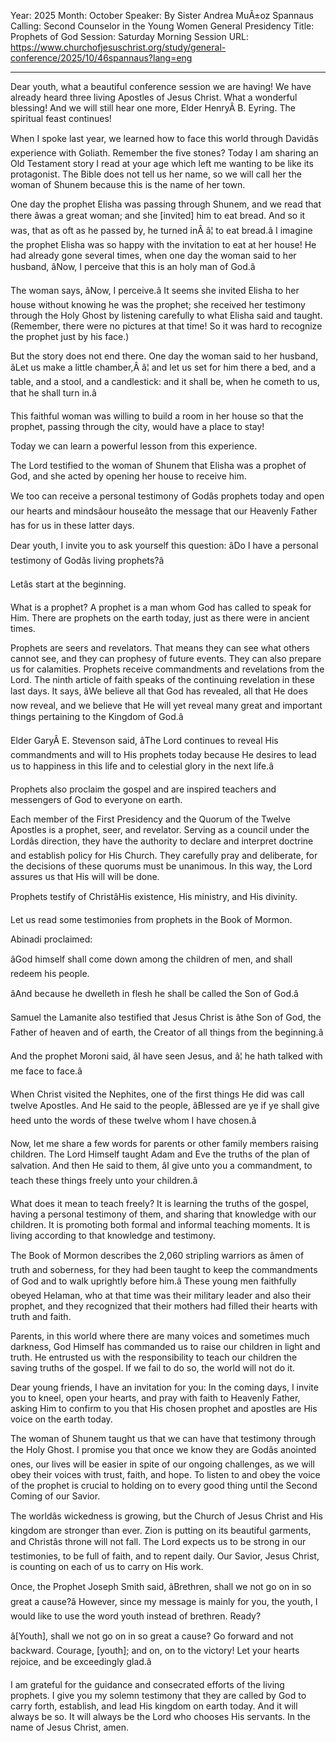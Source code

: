 Year: 2025
Month: October
Speaker: By Sister Andrea MuÃ±oz Spannaus
Calling: Second Counselor in the Young Women General Presidency
Title: Prophets of God
Session: Saturday Morning Session
URL: https://www.churchofjesuschrist.org/study/general-conference/2025/10/46spannaus?lang=eng

---

Dear youth, what a beautiful conference session we are having! We have already heard three living Apostles of Jesus Christ. What a wonderful blessing! And we will still hear one more, Elder HenryÂ B. Eyring. The spiritual feast continues!

When I spoke last year, we learned how to face this world through Davidâs experience with Goliath. Remember the five stones? Today I am sharing an Old Testament story I read at your age which left me wanting to be like its protagonist. The Bible does not tell us her name, so we will call her the woman of Shunem because this is the name of her town.

One day the prophet Elisha was passing through Shunem, and we read that there âwas a great woman; and she [invited] him to eat bread. And so it was, that as oft as he passed by, he turned inÂ â¦ to eat bread.â I imagine the prophet Elisha was so happy with the invitation to eat at her house! He had already gone several times, when one day the woman said to her husband, âNow, I perceive that this is an holy man of God.â

The woman says, âNow, I perceive.â It seems she invited Elisha to her house without knowing he was the prophet; she received her testimony through the Holy Ghost by listening carefully to what Elisha said and taught. (Remember, there were no pictures at that time! So it was hard to recognize the prophet just by his face.)

But the story does not end there. One day the woman said to her husband, âLet us make a little chamber,Â â¦ and let us set for him there a bed, and a table, and a stool, and a candlestick: and it shall be, when he cometh to us, that he shall turn in.â

This faithful woman was willing to build a room in her house so that the prophet, passing through the city, would have a place to stay!

Today we can learn a powerful lesson from this experience.

The Lord testified to the woman of Shunem that Elisha was a prophet of God, and she acted by opening her house to receive him.

We too can receive a personal testimony of Godâs prophets today and open our hearts and mindsâour houseâto the message that our Heavenly Father has for us in these latter days.

Dear youth, I invite you to ask yourself this question: âDo I have a personal testimony of Godâs living prophets?â

Letâs start at the beginning.

What is a prophet? A prophet is a man whom God has called to speak for Him. There are prophets on the earth today, just as there were in ancient times.

Prophets are seers and revelators. That means they can see what others cannot see, and they can prophesy of future events. They can also prepare us for calamities. Prophets receive commandments and revelations from the Lord. The ninth article of faith speaks of the continuing revelation in these last days. It says, âWe believe all that God has revealed, all that He does now reveal, and we believe that He will yet reveal many great and important things pertaining to the Kingdom of God.â

Elder GaryÂ E. Stevenson said, âThe Lord continues to reveal His commandments and will to His prophets today because He desires to lead us to happiness in this life and to celestial glory in the next life.â

Prophets also proclaim the gospel and are inspired teachers and messengers of God to everyone on earth.

Each member of the First Presidency and the Quorum of the Twelve Apostles is a prophet, seer, and revelator. Serving as a council under the Lordâs direction, they have the authority to declare and interpret doctrine and establish policy for His Church. They carefully pray and deliberate, for the decisions of these quorums must be unanimous. In this way, the Lord assures us that His will will be done.

Prophets testify of ChristâHis existence, His ministry, and His divinity.

Let us read some testimonies from prophets in the Book of Mormon.

Abinadi proclaimed:

âGod himself shall come down among the children of men, and shall redeem his people.

âAnd because he dwelleth in flesh he shall be called the Son of God.â

Samuel the Lamanite also testified that Jesus Christ is âthe Son of God, the Father of heaven and of earth, the Creator of all things from the beginning.â

And the prophet Moroni said, âI have seen Jesus, and â¦ he hath talked with me face to face.â

When Christ visited the Nephites, one of the first things He did was call twelve Apostles. And He said to the people, âBlessed are ye if ye shall give heed unto the words of these twelve whom I have chosen.â

Now, let me share a few words for parents or other family members raising children. The Lord Himself taught Adam and Eve the truths of the plan of salvation. And then He said to them, âI give unto you a commandment, to teach these things freely unto your children.â

What does it mean to teach freely? It is learning the truths of the gospel, having a personal testimony of them, and sharing that knowledge with our children. It is promoting both formal and informal teaching moments. It is living according to that knowledge and testimony.

The Book of Mormon describes the 2,060 stripling warriors as âmen of truth and soberness, for they had been taught to keep the commandments of God and to walk uprightly before him.â These young men faithfully obeyed Helaman, who at that time was their military leader and also their prophet, and they recognized that their mothers had filled their hearts with truth and faith.

Parents, in this world where there are many voices and sometimes much darkness, God Himself has commanded us to raise our children in light and truth. He entrusted us with the responsibility to teach our children the saving truths of the gospel. If we fail to do so, the world will not do it.

Dear young friends, I have an invitation for you: In the coming days, I invite you to kneel, open your hearts, and pray with faith to Heavenly Father, asking Him to confirm to you that His chosen prophet and apostles are His voice on the earth today.

The woman of Shunem taught us that we can have that testimony through the Holy Ghost. I promise you that once we know they are Godâs anointed ones, our lives will be easier in spite of our ongoing challenges, as we will obey their voices with trust, faith, and hope. To listen to and obey the voice of the prophet is crucial to holding on to every good thing until the Second Coming of our Savior.

The worldâs wickedness is growing, but the Church of Jesus Christ and His kingdom are stronger than ever. Zion is putting on its beautiful garments, and Christâs throne will not fall. The Lord expects us to be strong in our testimonies, to be full of faith, and to repent daily. Our Savior, Jesus Christ, is counting on each of us to carry on His work.

Once, the Prophet Joseph Smith said, âBrethren, shall we not go on in so great a cause?â However, since my message is mainly for you, the youth, I would like to use the word youth instead of brethren. Ready?

â[Youth], shall we not go on in so great a cause? Go forward and not backward. Courage, [youth]; and on, on to the victory! Let your hearts rejoice, and be exceedingly glad.â

I am grateful for the guidance and consecrated efforts of the living prophets. I give you my solemn testimony that they are called by God to carry forth, establish, and lead His kingdom on earth today. And it will always be so. It will always be the Lord who chooses His servants. In the name of Jesus Christ, amen.